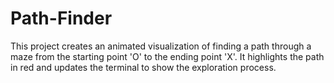 # Path-Finder
This project creates an animated visualization of finding a path through a maze from the starting point 'O' to the ending point 'X'. It highlights the path in red and updates the terminal to show the exploration process.
